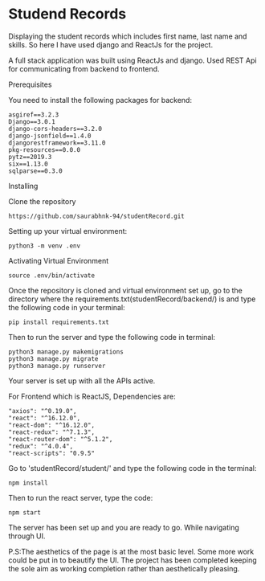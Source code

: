 # Studend Records

Displaying the student records which includes first name, last name and skills. So here I have used django and ReactJs for the project. 

A full stack application was built using ReactJs and django. Used REST Api for communicating from backend to frontend. 

Prerequisites

You need to install the following packages for backend:
```
asgiref==3.2.3
Django==3.0.1
django-cors-headers==3.2.0
django-jsonfield==1.4.0
djangorestframework==3.11.0
pkg-resources==0.0.0
pytz==2019.3
six==1.13.0
sqlparse==0.3.0
```
Installing

Clone the repository
```
https://github.com/saurabhnk-94/studentRecord.git
```
Setting up your virtual environment:
```
python3 -m venv .env
```
Activating Virtual Environment
```
source .env/bin/activate
```
Once the repository is cloned and virtual environment set up, go to the directory where the requirements.txt(studentRecord/backend/) is and type the following code in your terminal:
```
pip install requirements.txt
```
Then to run the server and type the following code in terminal:
```
python3 manage.py makemigrations
python3 manage.py migrate
python3 manage.py runserver
```
Your server is set up with all the APIs active.

For Frontend which is ReactJS, Dependencies are:
```
"axios": "^0.19.0",
"react": "^16.12.0",
"react-dom": "^16.12.0",
"react-redux": "^7.1.3",
"react-router-dom": "^5.1.2",
"redux": "^4.0.4",
"react-scripts": "0.9.5"
```
Go to 'studentRecord/student/' and type the following code in the terminal:
```
npm install
```
Then to run the react server, type the code:
```
npm start
```
The server has been set up and you are ready to go. While navigating through UI.


P.S:The aesthetics of the page is at the most basic level. Some more work could be put in to beautify the UI. The project has been completed keeping the sole aim as working completion rather than aesthetically pleasing.
